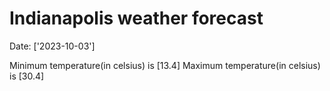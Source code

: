 # Indianapolis weather forecast 
Date: ['2023-10-03'] 

Minimum temperature(in celsius) is [13.4] 
Maximum temperature(in celsius) is [30.4]